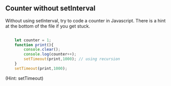 ## Counter without setInterval

Without using setInterval, try to code a counter in Javascript. There is a hint at the bottom of the file if you get stuck.



```javascript
    
    let counter = 1;
    function print(){
        console.clear();
        console.log(counter++);
        setTimeout(print,1000); // using recursion
    }
    setTimeout(print,1000);
```



































































(Hint: setTimeout)